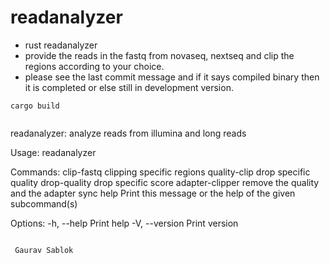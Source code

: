 # readanalyzer

 - rust readanalyzer
 - provide the reads in the fastq from novaseq, nextseq and clip the regions according to your choice.
 - please see the last commit message and if it says compiled binary then it is completed or else still in development version.
 
 ```
 cargo build
 ```
 ```

 ```
 readanalyzer: analyze reads from illumina and long reads

 Usage: readanalyzer <COMMAND>

 Commands:
  clip-fastq       clipping specific regions
  quality-clip     drop specific quality
  drop-quality     drop specific score
  adapter-clipper  remove the quality and the adapter
  sync
  help             Print this message or the help of the given subcommand(s)

 Options:
  -h, --help     Print help
  -V, --version  Print version

```

 Gaurav Sablok
